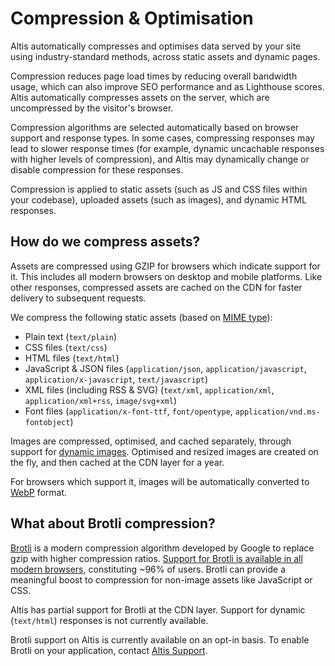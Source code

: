 # Compression & Optimisation
Altis automatically compresses and optimises data served by your site using industry-standard methods, across static assets and dynamic pages.

Compression reduces page load times by reducing overall bandwidth usage, which can also improve SEO performance and as Lighthouse scores. Altis automatically compresses assets on the server, which are uncompressed by the visitor's browser.

Compression algorithms are selected automatically based on browser support and response types. In some cases, compressing responses may lead to slower response times (for example, dynamic uncachable responses with higher levels of compression), and Altis may dynamically change or disable compression for these responses.

Compression is applied to static assets (such as JS and CSS files within your codebase), uploaded assets (such as images), and dynamic HTML responses.

## How do we compress assets?

Assets are compressed using GZIP for browsers which indicate support for it. This includes all modern browsers on desktop and mobile platforms. Like other responses, compressed assets are cached on the CDN for faster delivery to subsequent requests.

We compress the following static assets (based on [MIME type](https://en.wikipedia.org/wiki/Media_type)):

* Plain text (`text/plain`)
* CSS files (`text/css`)
* HTML files (`text/html`)
* JavaScript & JSON files (`application/json`, `application/javascript`, `application/x-javascript`, `text/javascript`)
* XML files (including RSS & SVG) (`text/xml`, `application/xml`, `application/xml+rss`, `image/svg+xml`)
* Font files (`application/x-font-ttf`, `font/opentype`, `application/vnd.ms-fontobject`)

Images are compressed, optimised, and cached separately, through support for [dynamic images](https://docs.altis-dxp.com/media/dynamic-images/). Optimised and resized images are created on the fly, and then cached at the CDN layer for a year.

For browsers which support it, images will be automatically converted to [WebP](https://developers.google.com/speed/webp/) format.

## What about Brotli compression?

[Brotli](https://en.wikipedia.org/wiki/Brotli) is a modern compression algorithm developed by Google to replace gzip with higher compression ratios. [Support for Brotli is available in all modern browsers](https://caniuse.com/brotli), constituting ~96% of users. Brotli can provide a meaningful boost to compression for non-image assets like JavaScript or CSS.

Altis has partial support for Brotli at the CDN layer. Support for dynamic (`text/html`) responses is not currently available.

Brotli support on Altis is currently available on an opt-in basis. To enable Brotli on your application, contact [Altis Support](https://docs.altis-dxp.com/guides/getting-help-with-altis/).
